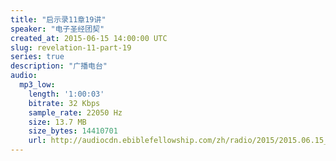 ```yaml
---
title: "启示录11章19讲"
speaker: "电子圣经团契"
created_at: 2015-06-15 14:00:00 UTC
slug: revelation-11-part-19
series: true
description: "广播电台"
audio:
  mp3_low:
    length: '1:00:03'
    bitrate: 32 Kbps
    sample_rate: 22050 Hz
    size: 13.7 MB
    size_bytes: 14410701
    url: http://audiocdn.ebiblefellowship.com/zh/radio/2015/2015.06.15_EBF_-_Revelation_11_Part_19.mp3
---
```


